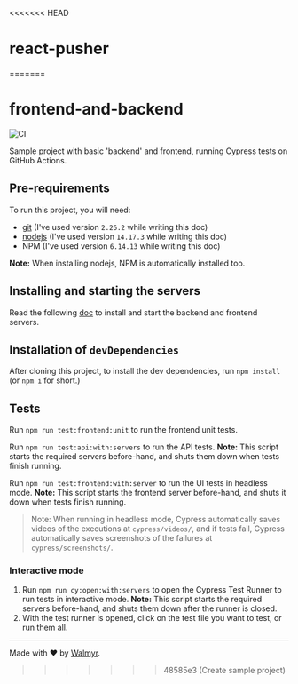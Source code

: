 <<<<<<< HEAD
# react-pusher
=======
# frontend-and-backend

![CI](https://github.com/wlsf82/frontend-and-backend/actions/workflows/ci.yml/badge.svg)

Sample project with basic 'backend' and frontend, running Cypress tests on GitHub Actions.

## Pre-requirements

To run this project, you will need:

- [git](https://git-scm.com/downloads) (I've used version `2.26.2` while writing this doc)
- [nodejs](https://nodejs.org/en/) (I've used version `14.17.3` while writing this doc)
- NPM (I've used version `6.14.13` while writing this doc)

**Note:** When installing nodejs, NPM is automatically installed too.

## Installing and starting the servers

Read the following [doc](./TestEnvironment.md) to install and start the backend and frontend servers.

## Installation of `devDependencies`

After cloning this project, to install the dev dependencies, run `npm install` (or `npm i` for short.)

## Tests

Run `npm run test:frontend:unit` to run the frontend unit tests.

Run `npm run test:api:with:servers` to run the API tests. **Note:** This script starts the required servers before-hand, and shuts them down when tests finish running.

Run `npm run test:frontend:with:server` to run the UI tests in headless mode. **Note:** This script starts the frontend server before-hand, and shuts it down when tests finish running.

> Note: When running in headless mode, Cypress automatically saves videos of the executions at `cypress/videos/`, and if tests fail, Cypress automatically saves screenshots of the failures at `cypress/screenshots/`.

### Interactive mode

1. Run `npm run cy:open:with:servers` to open the Cypress Test Runner to run tests in interactive mode. **Note:** This script starts the required servers before-hand, and shuts them down after the runner is closed.
2. With the test runner is opened, click on the test file you want to test, or run them all.

___

Made with ❤️ by [Walmyr](https://walmyr.dev).
>>>>>>> 48585e3 (Create sample project)
